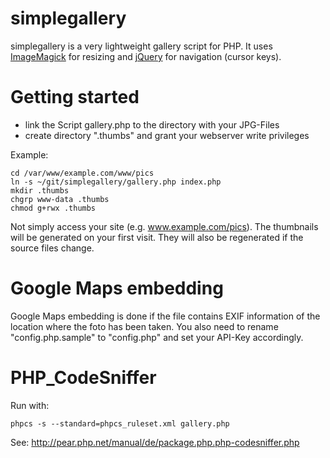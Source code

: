 simplegallery
=======

simplegallery is a very lightweight gallery script for PHP. It uses [ImageMagick](http://php.net/manual/en/book.imagick.php) for resizing and [jQuery](http://jquery.com/) for navigation (cursor keys).

Getting started
=======
* link the Script gallery.php to the directory with your JPG-Files
* create directory ".thumbs" and grant your webserver write privileges

Example:
```
cd /var/www/example.com/www/pics
ln -s ~/git/simplegallery/gallery.php index.php
mkdir .thumbs
chgrp www-data .thumbs
chmod g+rwx .thumbs
```

Not simply access your site (e.g. www.example.com/pics). The thumbnails will be generated on your first visit. They will also be regenerated if the source files change.

Google Maps embedding
=======
Google Maps embedding is done if the file contains EXIF information of the location where the foto has been taken. You also need to rename "config.php.sample" to "config.php" and set your API-Key accordingly.


PHP_CodeSniffer
=======
Run with: 
```
phpcs -s --standard=phpcs_ruleset.xml gallery.php
```

See: http://pear.php.net/manual/de/package.php.php-codesniffer.php

